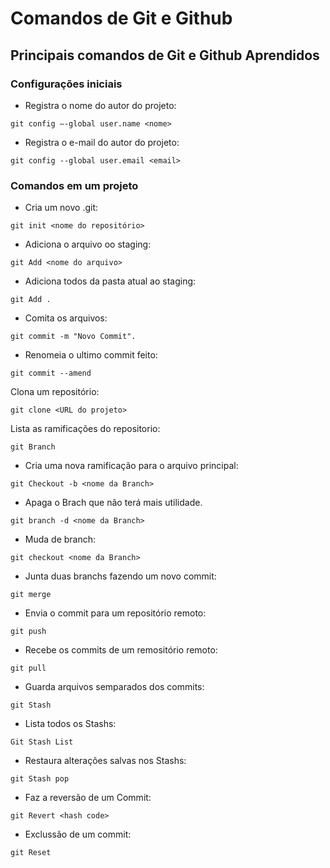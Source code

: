 # Comandos de Git e Github

## Principais comandos de Git e Github Aprendidos

### Configurações iniciais

- Registra o nome do autor do projeto:
```git
git config –-global user.name <nome>
```

- Registra o e-mail do autor do projeto:
```git
git config --global user.email <email>
```

### Comandos em um projeto

- Cria um novo .git:
```git
git init <nome do repositório>
```

- Adiciona o arquivo oo staging:
```git
git Add <nome do arquivo>
```

- Adiciona todos da pasta atual ao staging:
```git
git Add .
```

- Comita os arquivos:
```git
git commit -m "Novo Commit".
```

- Renomeia o ultimo commit feito:
```git
git commit --amend
```

Clona um repositório:
```git
git clone <URL do projeto>
```

Lista as ramificações do repositorio:
```git
git Branch
```

- Cria uma nova ramificação para o arquivo principal:
```git
git Checkout -b <nome da Branch>
```

- Apaga o Brach que não terá mais utilidade.
```git
git branch -d <nome da Branch>
```

- Muda de branch:
```git
git checkout <nome da Branch>
```

- Junta duas branchs fazendo um novo commit:
```git
git merge
```

- Envia o commit para um repositório remoto:
```git
git push 
```

- Recebe os commits de um remositório remoto:
```git
git pull 
```

- Guarda arquivos semparados dos commits:
```git
git Stash
```

- Lista todos os Stashs:
```git
Git Stash List
```

- Restaura alterações salvas nos Stashs:
```git
git Stash pop
```

- Faz a reversão de um Commit:
```git
git Revert <hash code>
```

- Exclussão de um commit:
```git
git Reset

```
